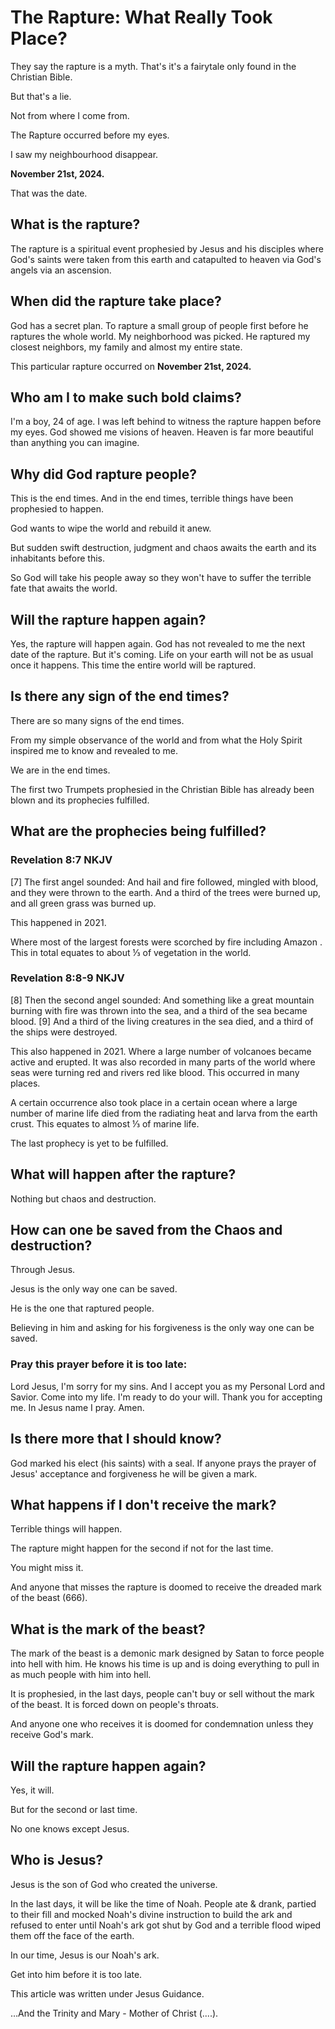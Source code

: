 # The Rapture: What Really Took Place?
They say the rapture is a myth. That's it's a fairytale only found in the Christian Bible.

But that's a lie.

Not from where I come from.

The Rapture occurred before my eyes.

I saw my neighbourhood disappear.

**November 21st, 2024.**

That was the date.

## What is the rapture?

The rapture is a spiritual event prophesied by Jesus and his disciples where God's saints were taken from this earth and catapulted to heaven via God's angels via an ascension.

## When did the rapture take place?

God has a secret plan. To rapture a small group of people first before he raptures the whole world. My neighborhood was picked. He raptured my closest neighbors, my family and almost my entire state. 

This particular rapture occurred on **November 21st, 2024.**

## Who am I to make such bold claims?

I'm a boy, 24 of age. I was left behind to witness the rapture happen before my eyes. God showed me visions of heaven. Heaven is far more beautiful than anything you can imagine.

## Why did God rapture people?

This is the end times. And in the end times, terrible things have been prophesied to happen.

God wants to wipe the world and rebuild it anew.

But sudden swift destruction, judgment and chaos awaits the earth and its inhabitants before this.

So God will take his people away so they won't have to suffer the terrible fate that awaits the world.

## Will the rapture happen again?

Yes, the rapture will happen again. God has not revealed to me the next date of the rapture. But it's coming. Life on your earth will not be as usual once it happens. This time the entire world will be raptured.

## Is there any sign of the end times?

There are so many signs of the end times.

From my simple observance of the world and from what the Holy Spirit inspired me to know and revealed to me.

We are in the end times.

The first two Trumpets prophesied in the Christian Bible has already been blown and its prophecies fulfilled.

## What are the prophecies being fulfilled?

### Revelation 8:7 NKJV

[7] The first angel sounded: And hail and fire followed, mingled with blood, and they were thrown to the earth. And a third of the trees were burned up, and all green grass was burned up.

This happened in 2021.

Where most of the largest forests were scorched by fire including Amazon . This in total equates to about ⅓ of vegetation in the world.

### Revelation 8:8-9 NKJV

[8] Then the second angel sounded: And something like a great mountain burning with fire was thrown into the sea, and a third of the sea became blood. [9] And a third of the living creatures in the sea died, and a third of the ships were destroyed.

This also happened in 2021. Where a large number of volcanoes became active and erupted. It was also recorded in many parts of the world where seas were turning red and rivers red like blood. This occurred in many places.

A certain occurrence also took place in a certain ocean where a large number of marine life died from the radiating heat and larva from the earth crust. This equates to almost ⅓ of marine life.

The last prophecy is yet to be fulfilled.

## What will happen after the rapture?

Nothing but chaos and destruction.

## How can one be saved from the Chaos and destruction?

Through Jesus.

Jesus is the only way one can be saved.

He is the one that raptured people.

Believing in him and asking for his forgiveness is the only way one can be saved.

### Pray this prayer before it is too late:

Lord Jesus, I'm sorry for my sins. And I accept you as my Personal Lord and Savior. Come into my life. I'm ready to do your will. Thank you for accepting me. In Jesus name I pray. Amen.

## Is there more that I should know?

God marked his elect (his saints) with a seal. If anyone prays the prayer of Jesus' acceptance and forgiveness he will be given a mark.

## What happens if I don't receive the mark?

Terrible things will happen.

The rapture might happen for the second if not for the last time.

You might miss it.

And anyone that misses the rapture is doomed to receive the dreaded mark of the beast (666).

## What is the mark of the beast?

The mark of the beast is a demonic mark designed by Satan to force people into hell with him. He knows his time is up and is doing everything to pull in as much people with him into hell.

It is prophesied, in the last days, people can't buy or sell without the mark of the beast. It is forced down on people's throats.

And anyone one who receives it is doomed for condemnation unless they receive God's mark.

## Will the rapture happen again?

Yes, it will.

But for the second or last time.

No one knows except Jesus.

## Who is Jesus?

Jesus is the son of God who created the universe.

In the last days, it will be like the time of Noah. People ate & drank, partied to their fill and mocked Noah's divine instruction to build the ark and refused to enter until Noah's ark got shut by God and a terrible flood wiped them off the face of the earth.

In our time, Jesus is our Noah's ark.

Get into him before it is too late.

This article was written under Jesus Guidance.

…And the Trinity and Mary - Mother of Christ (....).

